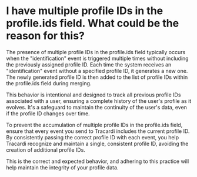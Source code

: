 # I have multiple profile IDs in the profile.ids field. What could be the reason for this?

The presence of multiple profile IDs in the profile.ids field typically occurs when the "identification" event is
triggered multiple times without including the previously assigned profile ID. Each time the system receives an 
"identification" event without a specified profile ID, it generates a new one. The newly generated profile ID is then
added to the list of profile IDs within the profile.ids field during merging. 

This behavior is intentional and designed to track all previous profile IDs associated with a user, ensuring a complete
history of the user's profile as it evolves. It's a safeguard to maintain the continuity of the user's data, even if the
profile ID changes over time.

To prevent the accumulation of multiple profile IDs in the profile.ids field, ensure that every event you send to
Tracardi includes the current profile ID. By consistently passing the correct profile ID with each event, you help
Tracardi recognize and maintain a single, consistent profile ID, avoiding the creation of additional profile IDs.

This is the correct and expected behavior, and adhering to this practice will help maintain the integrity of your
profile data.
